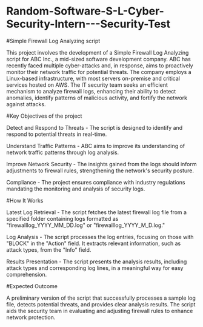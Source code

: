 # Random-Software-S-L-Cyber-Security-Intern---Security-Test

#Simple Firewall Log Analyzing script

This project involves the development of a Simple Firewall Log Analyzing script for ABC Inc., a mid-sized software development company. ABC has recently faced multiple cyber-attacks and, in response, aims to proactively monitor their network traffic for potential threats. The company employs a Linux-based infrastructure, with most servers on-premise and critical services hosted on AWS. The IT security team seeks an efficient mechanism to analyze firewall logs, enhancing their ability to detect anomalies, identify patterns of malicious activity, and fortify the network against attacks.

#Key Objectives of the project 

Detect and Respond to Threats - The script is designed to identify and respond to potential threats in real-time.

Understand Traffic Patterns - ABC aims to improve its understanding of network traffic patterns through log analysis.

Improve Network Security - The insights gained from the logs should inform adjustments to firewall rules, strengthening the network's security posture.

Compliance - The project ensures compliance with industry regulations mandating the monitoring and analysis of security logs.

#How It Works 

Latest Log Retrieval - The script fetches the latest firewall log file from a specified folder containing logs formatted as "firewalllog_YYYY_MM_DD.log" or "firewalllog_YYYY_M_D.log."

Log Analysis - The script processes the log entries, focusing on those with "BLOCK" in the "Action" field. It extracts relevant information, such as attack types, from the "Info" field.

Results Presentation - The script presents the analysis results, including attack types and corresponding log lines, in a meaningful way for easy comprehension.

#Expected Outcome 

A preliminary version of the script that successfully processes a sample log file, detects potential threats, and provides clear analysis results. The script aids the security team in evaluating and adjusting firewall rules to enhance network protection.

